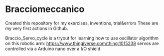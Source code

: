 # Bracciomeccanico
Created this repository for my exercises, inventions, trial&errors
These are my very first actions in Github.

Braccio_Servo_cycle is a tryout for learning how to use oscillator algorithm on
this robotic arm: https://www.thingiverse.com/thing:1015238
servos are controlled via a Arduino nano over a I/O shield
